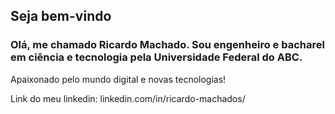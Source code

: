 ## Seja bem-vindo

### Olá, me chamado Ricardo Machado. Sou engenheiro e bacharel em ciência e tecnologia pela Universidade Federal do ABC.

Apaixonado pelo mundo digital e novas tecnologias! 

Link do meu linkedin: linkedin.com/in/ricardo-machados/

